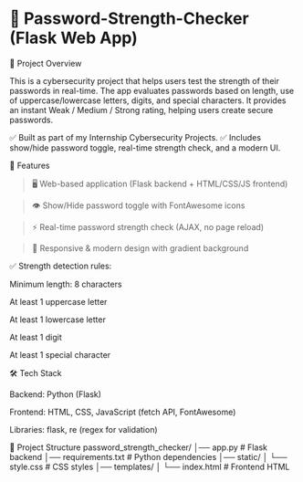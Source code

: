 # 🔐 Password-Strength-Checker (Flask Web App)
📌 Project Overview

This is a cybersecurity project that helps users test the strength of their passwords in real-time.
The app evaluates passwords based on length, use of uppercase/lowercase letters, digits, and special characters.
It provides an instant Weak / Medium / Strong rating, helping users create secure passwords.

✅ Built as part of my Internship Cybersecurity Projects.
✅ Includes show/hide password toggle, real-time strength check, and a modern UI.

🚀 Features

>🖥️ Web-based application (Flask backend + HTML/CSS/JS frontend)

>👁️ Show/Hide password toggle with FontAwesome icons

>⚡ Real-time password strength check (AJAX, no page reload)

>🎨 Responsive & modern design with gradient background

✅ Strength detection rules:

   Minimum length: 8 characters

   At least 1 uppercase letter

   At least 1 lowercase letter

   At least 1 digit

   At least 1 special character

🛠️ Tech Stack

Backend: Python (Flask)

Frontend: HTML, CSS, JavaScript (fetch API, FontAwesome)

Libraries: flask, re (regex for validation)

📂 Project Structure
password_strength_checker/
│── app.py              # Flask backend
│── requirements.txt    # Python dependencies
│── static/
│   └── style.css       # CSS styles
│── templates/
│   └── index.html      # Frontend HTML
